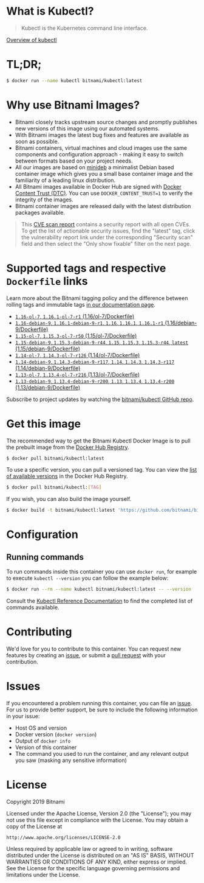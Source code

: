 
# What is Kubectl?

> Kubectl is the Kubernetes command line interface.

[Overview of kubectl](https://kubernetes.io/docs/reference/kubectl/overview/)

# TL;DR;

```bash
$ docker run --name kubectl bitnami/kubectl:latest
```

# Why use Bitnami Images?

* Bitnami closely tracks upstream source changes and promptly publishes new versions of this image using our automated systems.
* With Bitnami images the latest bug fixes and features are available as soon as possible.
* Bitnami containers, virtual machines and cloud images use the same components and configuration approach - making it easy to switch between formats based on your project needs.
* All our images are based on [minideb](https://github.com/bitnami/minideb) a minimalist Debian based container image which gives you a small base container image and the familiarity of a leading linux distribution.
* All Bitnami images available in Docker Hub are signed with [Docker Content Trust (DTC)](https://docs.docker.com/engine/security/trust/content_trust/). You can use `DOCKER_CONTENT_TRUST=1` to verify the integrity of the images.
* Bitnami container images are released daily with the latest distribution packages available.


> This [CVE scan report](https://quay.io/repository/bitnami/kubectl?tab=tags) contains a security report with all open CVEs. To get the list of actionable security issues, find the "latest" tag, click the vulnerability report link under the corresponding "Security scan" field and then select the "Only show fixable" filter on the next page.

# Supported tags and respective `Dockerfile` links

Learn more about the Bitnami tagging policy and the difference between rolling tags and immutable tags [in our documentation page](https://docs.bitnami.com/containers/how-to/understand-rolling-tags-containers/).


* [`1.16-ol-7`, `1.16.1-ol-7-r1` (1.16/ol-7/Dockerfile)](https://github.com/bitnami/bitnami-docker-kubectl/blob/1.16.1-ol-7-r1/1.16/ol-7/Dockerfile)
* [`1.16-debian-9`, `1.16.1-debian-9-r1`, `1.16`, `1.16.1`, `1.16.1-r1` (1.16/debian-9/Dockerfile)](https://github.com/bitnami/bitnami-docker-kubectl/blob/1.16.1-debian-9-r1/1.16/debian-9/Dockerfile)
* [`1.15-ol-7`, `1.15.3-ol-7-r50` (1.15/ol-7/Dockerfile)](https://github.com/bitnami/bitnami-docker-kubectl/blob/1.15.3-ol-7-r50/1.15/ol-7/Dockerfile)
* [`1.15-debian-9`, `1.15.3-debian-9-r44`, `1.15`, `1.15.3`, `1.15.3-r44`, `latest` (1.15/debian-9/Dockerfile)](https://github.com/bitnami/bitnami-docker-kubectl/blob/1.15.3-debian-9-r44/1.15/debian-9/Dockerfile)
* [`1.14-ol-7`, `1.14.3-ol-7-r126` (1.14/ol-7/Dockerfile)](https://github.com/bitnami/bitnami-docker-kubectl/blob/1.14.3-ol-7-r126/1.14/ol-7/Dockerfile)
* [`1.14-debian-9`, `1.14.3-debian-9-r117`, `1.14`, `1.14.3`, `1.14.3-r117` (1.14/debian-9/Dockerfile)](https://github.com/bitnami/bitnami-docker-kubectl/blob/1.14.3-debian-9-r117/1.14/debian-9/Dockerfile)
* [`1.13-ol-7`, `1.13.4-ol-7-r216` (1.13/ol-7/Dockerfile)](https://github.com/bitnami/bitnami-docker-kubectl/blob/1.13.4-ol-7-r216/1.13/ol-7/Dockerfile)
* [`1.13-debian-9`, `1.13.4-debian-9-r200`, `1.13`, `1.13.4`, `1.13.4-r200` (1.13/debian-9/Dockerfile)](https://github.com/bitnami/bitnami-docker-kubectl/blob/1.13.4-debian-9-r200/1.13/debian-9/Dockerfile)

Subscribe to project updates by watching the [bitnami/kubectl GitHub repo](https://github.com/bitnami/bitnami-docker-kubectl).

# Get this image

The recommended way to get the Bitnami Kubectl Docker Image is to pull the prebuilt image from the [Docker Hub Registry](https://hub.docker.com/r/bitnami/kubectl).

```bash
$ docker pull bitnami/kubectl:latest
```

To use a specific version, you can pull a versioned tag. You can view the [list of available versions](https://hub.docker.com/r/bitnami/kubectl/tags/) in the Docker Hub Registry.

```bash
$ docker pull bitnami/kubectl:[TAG]
```

If you wish, you can also build the image yourself.

```bash
$ docker build -t bitnami/kubectl:latest 'https://github.com/bitnami/bitnami-docker-kubectl.git#master:1.15/debian-9'
```

# Configuration

## Running commands

To run commands inside this container you can use `docker run`, for example to execute `kubectl --version` you can follow the example below:

```bash
$ docker run --rm --name kubectl bitnami/kubectl:latest -- --version
```

Consult the [Kubectl Reference Documentation](https://kubernetes.io/docs/reference/generated/kubectl/kubectl-commands) to find the completed list of commands available.

# Contributing

We'd love for you to contribute to this container. You can request new features by creating an [issue](https://github.com/bitnami/bitnami-docker-kubectl/issues), or submit a [pull request](https://github.com/bitnami/bitnami-docker-kubectl/pulls) with your contribution.

# Issues

If you encountered a problem running this container, you can file an [issue](https://github.com/bitnami/bitnami-docker-kubectl/issues). For us to provide better support, be sure to include the following information in your issue:

- Host OS and version
- Docker version (`docker version`)
- Output of `docker info`
- Version of this container
- The command you used to run the container, and any relevant output you saw (masking any sensitive information)

# License

Copyright 2019 Bitnami

Licensed under the Apache License, Version 2.0 (the "License");
you may not use this file except in compliance with the License.
You may obtain a copy of the License at

    http://www.apache.org/licenses/LICENSE-2.0

Unless required by applicable law or agreed to in writing, software
distributed under the License is distributed on an "AS IS" BASIS,
WITHOUT WARRANTIES OR CONDITIONS OF ANY KIND, either express or implied.
See the License for the specific language governing permissions and
limitations under the License.
